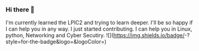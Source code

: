 ### Hi there 👋

<!--
**Maniheshmati/Maniheshmati** is a ✨ _special_ ✨ repository because its `README.md` (this file) appears on your GitHub profile.

Here are some ideas to get you started:

- 🔭 I’m currently working on ...
- 🌱 I’m currently learning ...
- 👯 I’m looking to collaborate on ...
- 🤔 I’m looking for help with ...
- 💬 Ask me about ...
- 📫 How to reach me: ...
- 😄 Pronouns: ...
- ⚡ Fun fact: ...
-->
I'm currently learned the LPIC2 and trying to learn deeper.
I'll be so happy if I can help you in any way.
I just started contributing.
I can help you in Linux, python, Networking and Cyber Secutiry.
![<Badge Name>](https://img.shields.io/badge/<Badge Text>-<Background Color>?style=for-the-badge&logo=<Icon Name>&logoColor=<Logo Color>)

